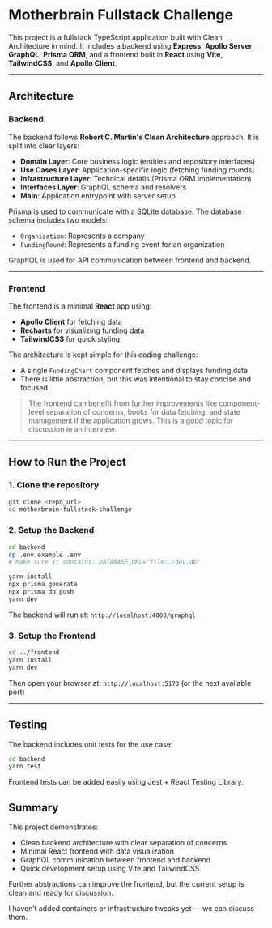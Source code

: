# Motherbrain Fullstack Challenge

This project is a fullstack TypeScript application built with Clean Architecture in mind. It includes a backend using **Express**, **Apollo Server**, **GraphQL**, **Prisma ORM**, and a frontend built in **React** using **Vite**, **TailwindCSS**, and **Apollo Client**.

---

## Architecture

### Backend

The backend follows **Robert C. Martin's Clean Architecture** approach. It is split into clear layers:

- **Domain Layer**: Core business logic (entities and repository interfaces)
- **Use Cases Layer**: Application-specific logic (fetching funding rounds)
- **Infrastructure Layer**: Technical details (Prisma ORM implementation)
- **Interfaces Layer**: GraphQL schema and resolvers
- **Main**: Application entrypoint with server setup

Prisma is used to communicate with a SQLite database. The database schema includes two models:
- `Organization`: Represents a company
- `FundingRound`: Represents a funding event for an organization

GraphQL is used for API communication between frontend and backend.

---

### Frontend

The frontend is a minimal **React** app using:

- **Apollo Client** for fetching data
- **Recharts** for visualizing funding data
- **TailwindCSS** for quick styling

The architecture is kept simple for this coding challenge:
- A single `FundingChart` component fetches and displays funding data
- There is little abstraction, but this was intentional to stay concise and focused

> The frontend can benefit from further improvements like component-level separation of concerns, hooks for data fetching, and state management if the application grows. This is a good topic for discussion in an interview.

---

## How to Run the Project

### 1. Clone the repository

```bash
git clone <repo_url>
cd motherbrain-fullstack-challenge
```

### 2. Setup the Backend

```bash
cd backend
cp .env.example .env
# Make sure it contains: DATABASE_URL="file:./dev.db"

yarn install
npx prisma generate
npx prisma db push
yarn dev
```

The backend will run at: `http://localhost:4000/graphql`

### 3. Setup the Frontend

```bash
cd ../frontend
yarn install
yarn dev
```

Then open your browser at: `http://localhost:5173` (or the next available port)

---

## Testing

The backend includes unit tests for the use case:

```bash
cd backend
yarn test
```

Frontend tests can be added easily using Jest + React Testing Library.


## Summary

This project demonstrates:

- Clean backend architecture with clear separation of concerns
- Minimal React frontend with data visualization
- GraphQL communication between frontend and backend
- Quick development setup using Vite and TailwindCSS

Further abstractions can improve the frontend, but the current setup is clean and ready for discussion.

I haven’t added containers or infrastructure tweaks yet — we can discuss them.